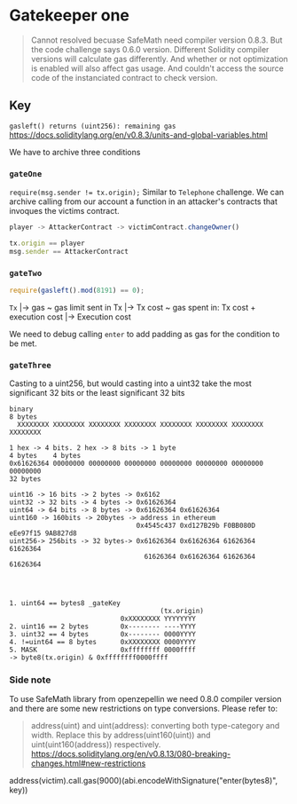 # Gatekeeper one

> Cannot resolved becuase SafeMath need compiler version 0.8.3. But the code challenge says 0.6.0 version. Different Solidity compiler versions will calculate gas differently. And whether or not optimization is enabled will also affect gas usage. And couldn't access the source code of the instanciated contract to check version.

## Key

`gasleft() returns (uint256): remaining gas`
https://docs.soliditylang.org/en/v0.8.3/units-and-global-variables.html

We have to archive three conditions

### `gateOne`

`require(msg.sender != tx.origin);`
Similar to `Telephone` challenge. We can archive calling from our account a function in an attacker's contracts that invoques the victims contract.

```js
player -> AttackerContract -> victimContract.changeOwner()

tx.origin == player
msg.sender == AttackerContract
```

### `gateTwo`

```js
require(gasleft().mod(8191) == 0);
```

`Tx`
|-> gas ~ gas limit sent in Tx
|-> Tx cost ~ gas spent in: Tx cost + execution cost
|-> Execution cost

We need to debug calling `enter` to add padding as gas for the condition to be met.

### `gateThree`

Casting to a uint256, but would casting into a uint32 take the most significant 32 bits or the least significant 32 bits

```
binary
8 bytes
  XXXXXXXX XXXXXXXX XXXXXXXX XXXXXXXX XXXXXXXX XXXXXXXX XXXXXXXX XXXXXXXX

1 hex -> 4 bits. 2 hex -> 8 bits -> 1 byte
4 bytes    4 bytes
0x61626364 00000000 00000000 00000000 00000000 00000000 00000000 00000000
32 bytes

uint16 -> 16 bits -> 2 bytes -> 0x6162
uint32 -> 32 bits -> 4 bytes -> 0x61626364
uint64 -> 64 bits -> 8 bytes -> 0x61626364 0x61626364
uint160 -> 160bits -> 20bytes -> address in ethereum
                                0x4545c437 0xd127B29b F0BB080D eEe97f15 9AB827d8
uint256-> 256bits -> 32 bytes-> 0x61626364 0x61626364 61626364 61626364
                                  61626364 0x61626364 61626364 61626364




1. uint64 == bytes8 _gateKey
                                      (tx.origin)
                            0xXXXXXXXX YYYYYYYY
2. uint16 == 2 bytes        0x-------- ----YYYY
3. uint32 == 4 bytes        0x-------- 0000YYYY
4. !=uint64 == 8 bytes      0xXXXXXXXX 0000YYYY
5. MASK                     0xffffffff 0000ffff
-> byte8(tx.origin) & 0xffffffff0000ffff

```

### Side note

To use SafeMath library from openzepellin we need 0.8.0 compiler version and there are some new restrictions on type conversions. Please refer to:

> address(uint) and uint(address): converting both type-category and width. Replace this by address(uint160(uint)) and uint(uint160(address)) respectively.
> https://docs.soliditylang.org/en/v0.8.13/080-breaking-changes.html#new-restrictions

address(victim).call.gas(9000)(abi.encodeWithSignature("enter(bytes8)", key))
